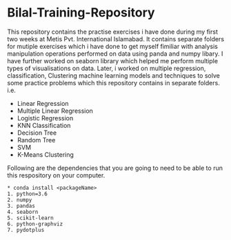 # Bilal-Training-Repository

This repository contains the practise exercises i have done during my first two weeks at Metis Pvt. International Islamabad.
It contains separate folders for mutiple exercises which i have done to get myself fimiliar with analysis manipulation operations performed on data using panda and numpy libary. 
I have further worked on seaborn library which helped me perform multiple types of visualisations on data.
Later, i worked on multiple regression, classification, Clustering machine learning models and techniques to solve some practice problems which this repository contains in separate folders. i.e.

* Linear Regression
* Multiple Linear Regression
* Logistic Regression
* KNN Classification
* Decision Tree
* Random Tree
* SVM
* K-Means Clustering

Following are the dependencies that you are going to need to be able to run this respository on your computer.
```
* conda install <packageName>
1. python=3.6
2. numpy
3. pandas
4. seaborn
5. scikit-learn
6. python-graphviz
7. pydotplus
```





